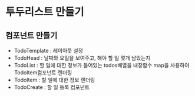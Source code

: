# 투두리스트 만들기
## 컴포넌트 만들기
- TodoTemplate : 레이아웃 설정
- TodoHead : 날짜와 요일을 보여주고, 해야 할 일 몇개 남았는지
- TodoList : 할 일에 대한 정보가 들어있는 todos배열을 내장함수 map을 사용하여 TodoItem컴포넌트 렌더링
- TodoItem : 할 일에 대한 정보 렌더링
- TodoCreate : 할 일 등록 컴포넌트

